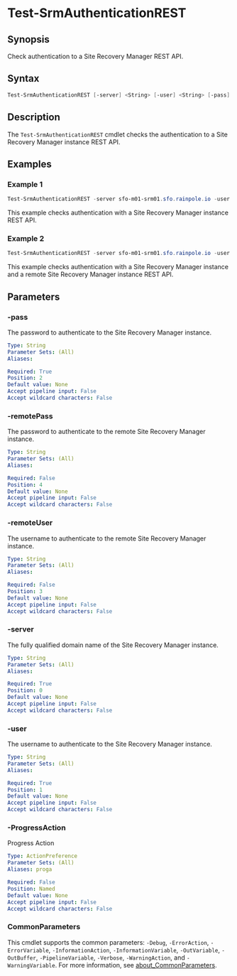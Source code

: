 # Test-SrmAuthenticationREST

## Synopsis

Check authentication to a Site Recovery Manager REST API.

## Syntax

```powershell
Test-SrmAuthenticationREST [-server] <String> [-user] <String> [-pass] <String> [[-remoteUser] <String>] [[-remotePass] <String>] [-ProgressAction <ActionPreference> [<CommonParameters>]
```

## Description

The `Test-SrmAuthenticationREST` cmdlet checks the authentication to a Site Recovery Manager instance REST API.

## Examples

### Example 1

```powershell
Test-SrmAuthenticationREST -server sfo-m01-srm01.sfo.rainpole.io -user administrator@vsphere.local -pass VMw@re1!
```

This example checks authentication with a Site Recovery Manager instance REST API.

### Example 2

```powershell
Test-SrmAuthenticationREST -server sfo-m01-srm01.sfo.rainpole.io -user administrator@vsphere.local -pass VMw@re1! -remoteUser administrator@vsphere.local -remotePass VMw@re1!
```

This example checks authentication with a Site Recovery Manager instance and a remote Site Recovery Manager instance REST API.

## Parameters

### -pass

The password to authenticate to the Site Recovery Manager instance.

```yaml
Type: String
Parameter Sets: (All)
Aliases:

Required: True
Position: 2
Default value: None
Accept pipeline input: False
Accept wildcard characters: False
```

### -remotePass

The password to authenticate to the remote Site Recovery Manager instance.

```yaml
Type: String
Parameter Sets: (All)
Aliases:

Required: False
Position: 4
Default value: None
Accept pipeline input: False
Accept wildcard characters: False
```

### -remoteUser

The username to authenticate to the remote Site Recovery Manager instance.

```yaml
Type: String
Parameter Sets: (All)
Aliases:

Required: False
Position: 3
Default value: None
Accept pipeline input: False
Accept wildcard characters: False
```

### -server

The fully qualified domain name of the Site Recovery Manager instance.

```yaml
Type: String
Parameter Sets: (All)
Aliases:

Required: True
Position: 0
Default value: None
Accept pipeline input: False
Accept wildcard characters: False
```

### -user

The username to authenticate to the Site Recovery Manager instance.

```yaml
Type: String
Parameter Sets: (All)
Aliases:

Required: True
Position: 1
Default value: None
Accept pipeline input: False
Accept wildcard characters: False
```

### -ProgressAction

Progress Action

```yaml
Type: ActionPreference
Parameter Sets: (All)
Aliases: proga

Required: False
Position: Named
Default value: None
Accept pipeline input: False
Accept wildcard characters: False
```

### CommonParameters

This cmdlet supports the common parameters: `-Debug`, `-ErrorAction`, `-ErrorVariable`, `-InformationAction`, `-InformationVariable`, `-OutVariable`, `-OutBuffer`, `-PipelineVariable`, `-Verbose`, `-WarningAction`, and `-WarningVariable`. For more information, see [about_CommonParameters](http://go.microsoft.com/fwlink/?LinkID=113216).
